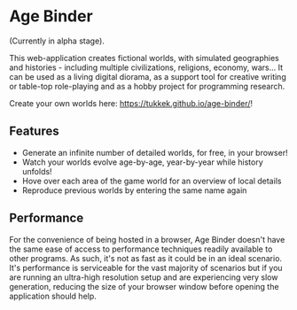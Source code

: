 # Age Binder

(Currently in alpha stage).

This web-application creates fictional worlds, with simulated geographies and histories - including multiple civilizations, religions, economy, wars... It can be used as a living digital diorama, as a support tool for creative writing or table-top role-playing and as a hobby project for programming research.

Create your own worlds here: https://tukkek.github.io/age-binder/!

## Features

- Generate an infinite number of detailed worlds, for free, in your browser!
- Watch your worlds evolve age-by-age, year-by-year while history unfolds!
- Hove over each area of the game world for an overview of local details
- Reproduce previous worlds by entering the same name again

## Performance

For the convenience of being hosted in a browser, Age Binder doesn't have the same ease of access to performance techniques readily available to other programs. As such, it's not as fast as it could be in an ideal scenario. It's performance is serviceable for the vast majority of scenarios but if you are running an ultra-high resolution setup and are experiencing very slow generation, reducing the size of your browser window before opening the application should help.
